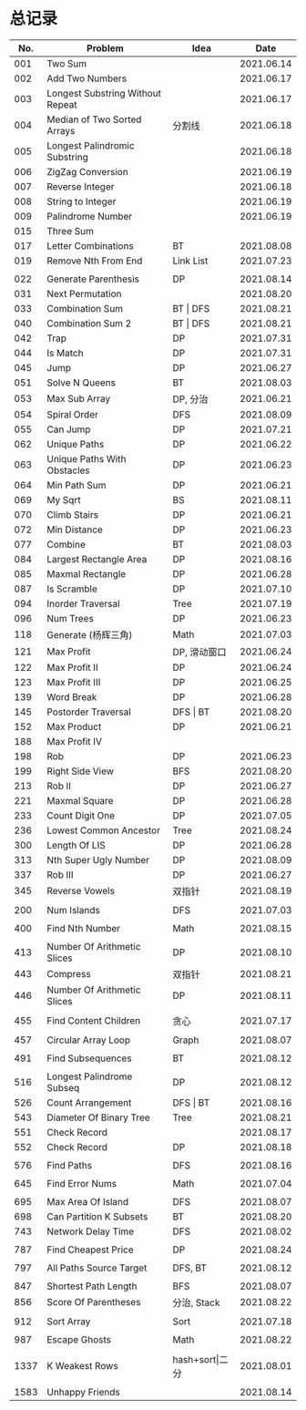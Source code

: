 # 总记录

| No.  | Problem                          | Idea            | Date       |
| ---- | -------------------------------- | --------------- | ---------- |
| 001  | Two Sum                          |                 | 2021.06.14 |
| 002  | Add Two Numbers                  |                 | 2021.06.17 |
| 003  | Longest Substring Without Repeat |                 | 2021.06.17 |
| 004  | Median of Two Sorted Arrays      | 分割线          | 2021.06.18 |
| 005  | Longest Palindromic Substring    |                 | 2021.06.18 |
| 006  | ZigZag Conversion                |                 | 2021.06.19 |
| 007  | Reverse Integer                  |                 | 2021.06.18 |
| 008  | String to Integer                |                 | 2021.06.19 |
| 009  | Palindrome Number                |                 | 2021.06.19 |
| 015  | Three Sum                        |                 |            |
| 017  | Letter Combinations              | BT              | 2021.08.08 |
| 019  | Remove Nth From End              | Link List       | 2021.07.23 |
|      |                                  |                 |            |
| 022  | Generate Parenthesis             | DP              | 2021.08.14 |
| 031  | Next Permutation                 |                 | 2021.08.20 |
| 033  | Combination Sum                  | BT \| DFS       | 2021.08.21 |
| 040  | Combination Sum 2                | BT \| DFS       | 2021.08.21 |
| 042  | Trap                             | DP              | 2021.07.31 |
| 044  | Is Match                         | DP              | 2021.07.31 |
| 045  | Jump                             | DP              | 2021.06.27 |
| 051  | Solve N Queens                   | BT              | 2021.08.03 |
| 053  | Max Sub Array                    | DP, 分治        | 2021.06.21 |
| 054  | Spiral Order                     | DFS             | 2021.08.09 |
| 055  | Can Jump                         | DP              | 2021.07.21 |
| 062  | Unique Paths                     | DP              | 2021.06.22 |
| 063  | Unique Paths With Obstacles      | DP              | 2021.06.23 |
| 064  | Min Path Sum                     | DP              | 2021.06.21 |
| 069  | My Sqrt                          | BS              | 2021.08.11 |
| 070  | Climb Stairs                     | DP              | 2021.06.21 |
| 072  | Min Distance                     | DP              | 2021.06.23 |
| 077  | Combine                          | BT              | 2021.08.03 |
| 084  | Largest Rectangle Area           | DP              | 2021.08.16 |
| 085  | Maxmal Rectangle                 | DP              | 2021.06.28 |
| 087  | Is Scramble                      | DP              | 2021.07.10 |
| 094  | Inorder Traversal                | Tree            | 2021.07.19 |
| 096  | Num Trees                        | DP              | 2021.06.23 |
| 118  | Generate (杨辉三角)              | Math            | 2021.07.03 |
| 121  | Max Profit                       | DP, 滑动窗口    | 2021.06.24 |
| 122  | Max Profit II                    | DP              | 2021.06.24 |
| 123  | Max Profit III                   | DP              | 2021.06.25 |
| 139  | Word Break                       | DP              | 2021.06.28 |
| 145  | Postorder Traversal              | DFS \| BT       | 2021.08.20 |
| 152  | Max Product                      | DP              | 2021.06.21 |
| 188  | Max Profit IV                    |                 |            |
| 198  | Rob                              | DP              | 2021.06.23 |
| 199  | Right Side View                  | BFS             | 2021.08.20 |
| 213  | Rob II                           | DP              | 2021.06.27 |
| 221  | Maxmal Square                    | DP              | 2021.06.28 |
| 233  | Count Digit One                  | DP              | 2021.07.05 |
| 236  | Lowest Common Ancestor           | Tree            | 2021.08.24 |
| 300  | Length Of LIS                    | DP              | 2021.06.28 |
| 313  | Nth Super Ugly Number            | DP              | 2021.08.09 |
| 337  | Rob III                          | DP              | 2021.06.27 |
| 345  | Reverse Vowels                   | 双指针          | 2021.08.19 |
|      |                                  |                 |            |
| 200  | Num Islands                      | DFS             | 2021.07.03 |
|      |                                  |                 |            |
| 400  | Find Nth Number                  | Math            | 2021.08.15 |
|      |                                  |                 |            |
| 413  | Number Of Arithmetic Slices      | DP              | 2021.08.10 |
| 443  | Compress                         | 双指针          | 2021.08.21 |
| 446  | Number Of Arithmetic Slices      | DP              | 2021.08.11 |
|      |                                  |                 |            |
| 455  | Find Content Children            | 贪心            | 2021.07.17 |
|      |                                  |                 |            |
| 457  | Circular Array Loop              | Graph           | 2021.08.07 |
|      |                                  |                 |            |
| 491  | Find Subsequences                | BT              | 2021.08.12 |
|      |                                  |                 |            |
| 516  | Longest Palindrome Subseq        | DP              | 2021.08.12 |
| 526  | Count Arrangement                | DFS \|  BT      | 2021.08.16 |
| 543  | Diameter Of Binary Tree          | Tree            | 2021.08.21 |
| 551  | Check Record                     |                 | 2021.08.17 |
| 552  | Check Record                     | DP              | 2021.08.18 |
|      |                                  |                 |            |
| 576  | Find Paths                       | DFS             | 2021.08.16 |
|      |                                  |                 |            |
| 645  | Find Error Nums                  | Math            | 2021.07.04 |
|      |                                  |                 |            |
| 695  | Max Area Of Island               | DFS             | 2021.08.07 |
| 698  | Can Partition K Subsets          | BT              | 2021.08.20 |
| 743  | Network Delay Time               | DFS             | 2021.08.02 |
|      |                                  |                 |            |
| 787  | Find Cheapest Price              | DP              | 2021.08.24 |
|      |                                  |                 |            |
| 797  | All Paths Source Target          | DFS, BT         | 2021.08.12 |
|      |                                  |                 |            |
| 847  | Shortest Path Length             | BFS             | 2021.08.07 |
| 856  | Score Of Parentheses             | 分治, Stack     | 2021.08.22 |
|      |                                  |                 |            |
| 912  | Sort Array                       | Sort            | 2021.07.18 |
|      |                                  |                 |            |
| 987  | Escape Ghosts                    | Math            | 2021.08.22 |
|      |                                  |                 |            |
| 1337 | K Weakest Rows                   | hash+sort\|二分 | 2021.08.01 |
|      |                                  |                 |            |
| 1583 | Unhappy Friends                  |                 | 2021.08.14 |


